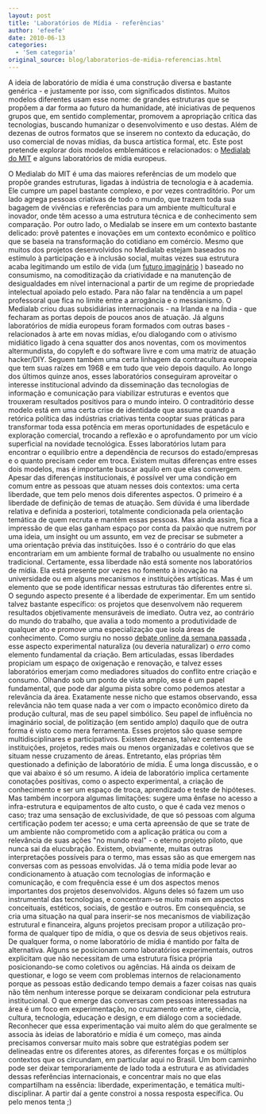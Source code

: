 ```yaml
---
layout: post
title: 'Laboratórios de Mídia - referências'
author: 'efeefe'
date: 2010-06-13
categories:
  - 'Sem categoria'
original_source: blog/laboratorios-de-midia-referencias.html
---
```


A ideia de laboratório de mídia é uma construção diversa e bastante genérica - e justamente por isso, com significados distintos. Muitos modelos diferentes usam esse nome: de grandes estruturas que se propõem a dar forma ao futuro da humanidade, até iniciativas de pequenos grupos que, em sentido complementar, promovem a apropriação crítica das tecnologias, buscando humanizar o desenvolvimento e uso destas. Além de dezenas de outros formatos que se inserem no contexto da educação, do uso comercial de novas mídias, da busca artística formal, etc. Este post pretende explorar dois modelos emblemáticos e relacionados: o [Medialab do MIT](http://media.mit.edu/) e alguns laboratórios de mídia europeus.

O Medialab do MIT é uma das maiores referências de um modelo que propõe grandes estruturas, ligadas à indústria de tecnologia e à academia. Ele cumpre um papel bastante complexo, e por vezes contraditório. Por um lado agrega pessoas criativas de todo o mundo, que trazem toda sua bagagem de vivências e referências para um ambiente multicultural e inovador, onde têm acesso a uma estrutura técnica e de conhecimento sem comparação. Por outro lado, o Medialab se insere em um contexto bastante delicado: provê patentes e inovações em um contexto econômico e político que se baseia na transformação do cotidiano em comércio. Mesmo que muitos dos projetos desenvolvidos no Medialab estejam baseados no estímulo à participação e à inclusão social, muitas vezes sua estrutura acaba legitimando um estilo de vida (um [futuro imaginário](http://futurosimaginarios.midiatatica.info/) ) baseado no consumismo, na comoditização da criatividade e na manutenção de desigualdades em nível internacional a partir de um regime de propriedade intelectual apoiado pelo estado. Para não falar na tendência a um papel professoral que fica no limite entre a arrogância e o messianismo. O Medialab criou duas subsidiárias internacionais - na Irlanda e na Índia - que fecharam as portas depois de poucos anos de atuação. Já alguns laboratórios de mídia europeus foram formados com outras bases - relacionados à arte em novas mídias, e/ou dialogando com o ativismo midiático ligado à cena squatter dos anos noventas, com os movimentos altermundista, do copyleft e do software livre e com uma matriz de atuação hacker/DIY. Seguem também uma certa linhagem da contracultura europeia que tem suas raízes em 1968 e em tudo que veio depois daquilo. Ao longo dos últimos quinze anos, esses laboratórios conseguiram aproveitar o interesse institucional advindo da disseminação das tecnologias de informação e comunicação para viabilizar estruturas e eventos que trouxeram resultados positivos para o mundo inteiro. O contraditório desse modelo está em uma certa crise de identidade que assume quando a retórica política das indústrias criativas tenta cooptar suas práticas para transformar toda essa potência em meras oportunidades de espetáculo e exploração comercial, trocando a reflexão e o aprofundamento por um vício superficial na novidade tecnológica. Esses laboratórios lutam para encontrar o equilíbrio entre a dependência de recursos do estado/empresas e o quanto precisam ceder em troca. Existem muitas diferenças entre esses dois modelos, mas é importante buscar aquilo em que elas convergem. Apesar das diferenças institucionais, é possível ver uma condição em comum entre as pessoas que atuam nesses dois contextos: uma certa liberdade, que tem pelo menos dois diferentes aspectos. O primeiro é a liberdade de definição de temas de atuação. Sem dúvida é uma liberdade relativa e definida a posteriori, totalmente condicionada pela orientação temática de quem recruta e mantém essas pessoas. Mas ainda assim, fica a impressão de que elas ganham espaço por conta da paixão que nutrem por uma ideia, um insight ou um assunto, em vez de precisar se submeter a uma orientação prévia das instituições. Isso é o contrário do que elas encontrariam em um ambiente formal de trabalho ou usualmente no ensino tradicional. Certamente, essa liberdade não está somente nos laboratórios de mídia. Ela está presente por vezes no fomento à inovação na universidade ou em alguns mecanismos e instituições artísticas. Mas é um elemento que se pode identificar nessas estruturas tão diferentes entre si. O segundo aspecto presente é a liberdade de experimentar. Em um sentido talvez bastante específico: os projetos que desenvolvem não requerem resultados objetivamente mensuráveis de imediato. Outra vez, ao contrário do mundo do trabalho, que avalia a todo momento a produtividade de qualquer ato e promove uma especialização que isola áreas de conhecimento. Como surgiu no nosso [debate online da semana passada](http://culturadigital.br/redelabs/2010/06/cultura-digital-experimental-parte-2-google-buzz/) , esse aspecto experimental naturaliza (ou deveria naturalizar) o *erro* como elemento fundamental da criação. Bem articuladas, essas liberdades propiciam um espaço de oxigenação e renovação, e talvez esses laboratórios emerjam como mediadores situados do conflito entre criação e consumo. Olhando sob um ponto de vista amplo, esse é um papel fundamental, que pode dar alguma pista sobre como podemos atestar a relevância da área. Exatamente nesse nicho que estamos observando, essa relevância não tem quase nada a ver com o impacto econômico direto da produção cultural, mas de seu papel simbólico. Seu papel de influência no imaginário social, de politização (em sentido amplo) daquilo que de outra forma é visto como mera ferramenta. Esses projetos são quase sempre multidisciplinares e participativos. Existem dezenas, talvez centenas de instituições, projetos, redes mais ou menos organizadas e coletivos que se situam nesse cruzamento de áreas. Entretanto, elas próprias têm questionado a definição de laboratório de mídia. É uma longa discussão, e o que vai abaixo é só um resumo. A ideia de laboratório implica certamente conotações positivas, como o aspecto experimental, a criação de conhecimento e ser um espaço de troca, aprendizado e teste de hipóteses. Mas também incorpora algumas limitações: sugere uma ênfase no acesso a infra-estrutura e equipamentos de alto custo, o que é cada vez menos o caso; traz uma sensação de exclusividade, de que só pessoas com alguma certificação podem ter acesso; e uma certa apreensão de que se trate de um ambiente não comprometido com a aplicação prática ou com a relevância de suas ações \"no mundo real\" - o eterno projeto piloto, que nunca sai da elucubração. Existem, obviamente, muitas outras interpretações possíveis para o termo, mas essas são as que emergem nas conversas com as pessoas envolvidas. Já o tema mídia pode levar ao condicionamento à atuação com tecnologias de informação e comunicação, e com frequência esse é um dos aspectos menos importantes dos projetos desenvolvidos. Alguns deles só fazem um uso instrumental das tecnologias, e concentram-se muito mais em aspectos conceituais, estéticos, sociais, de gestão e outros. Em consequência, se cria uma situação na qual para inserir-se nos mecanismos de viabilização estrutural e financeira, alguns projetos precisam propor a utilização pro-forma de qualquer tipo de mídia, o que os desvia de seus objetivos reais. De qualquer forma, o nome laboratório de mídia é mantido por falta de alternativa. Alguns se posicionam como laboratórios experimentais, outros explicitam que não necessitam de uma estrutura física própria posicionando-se como coletivos ou agências. Há ainda os deixam de questionar, e logo se veem com problemas internos de relacionamento porque as pessoas estão dedicando tempo demais a fazer coisas nas quais não têm nenhum interesse porque se deixaram condicionar pela estrutura institucional. O que emerge das conversas com pessoas interessadas na área é um foco em experimentação, no cruzamento entre arte, ciência, cultura, tecnologia, educação e design, e em diálogo com a sociedade. Reconhecer que essa experimentação vai muito além do que geralmente se associa às ideias de laboratório e mídia é um começo, mas ainda precisamos conversar muito mais sobre que estratégias podem ser delineadas entre os diferentes atores, as diferentes forças e os múltiplos contextos que os circundam, em particular aqui no Brasil. Um bom caminho pode ser deixar temporariamente de lado toda a estrutura e as atividades dessas referências internacionais, e concentrar mais no que elas compartilham na essência: liberdade, experimentação, e temática multi-disciplinar. A partir daí a gente constroi a nossa resposta específica. Ou pelo menos tenta ;)
